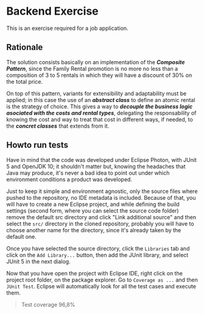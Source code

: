 # Backend Exercise
This is an exercise required for a job application.

## Rationale

The solution consists basically on an implementation of  the ***Composite Pattern***,  since the Family Rental promotion is no more no less than a composition of 3 to 5 rentals in which they will have a discount of 30% on the total price.

On top of this pattern, variants for extensibility and adaptability must be applied; in this case the use of an ***abstract class*** to define an atomic rental is the strategy of choice. This gives a way to ***decouple the business logic asociated with the costs and rental types***, delegating the responsability of knowing the cost and way to treat that cost in different ways, if needed, to the ***concret classes*** that extends from it.

## Howto run tests

Have in mind that the code was developed under Eclipse Photon, with JUnit 5 and OpenJDK 10; it shouldn't matter but, knowing the headaches that Java may produce, it's never a bad idea to point out under which environment conditions a product was developed.

Just to keep it simple and environment agnostic, only the source files where pushed to the repository, no IDE metadata is included. Because of that, you will have to create a new Eclipse project, and while defining the build settings (second form, where you can select the source code folder) remove the default src directory and click "Link additional source" and then select the ```src/``` directory in the cloned repository, probably you will have to choose another name for the directory, since it's already taken by the default one.

Once you have selected the source directory, click the ```Libraries``` tab and click on the ```Add Library...``` button, then add the JUnit library, and select JUnit 5 in the next dialog.

Now that you have open the project with Eclipse IDE, right click on the project root folder, on the package explorer. Go to ```Coverage as ...``` and then ```JUnit Test```. Eclipse will automatically look for all the test cases and execute them.

> Test coverage 96,8%
